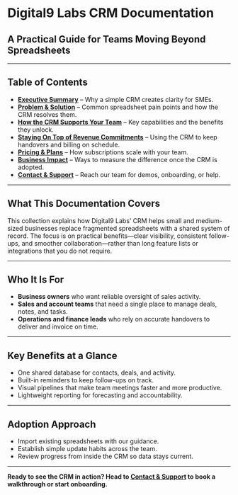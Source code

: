 # Digital9 Labs CRM Documentation

## A Practical Guide for Teams Moving Beyond Spreadsheets

---

## Table of Contents
- **[Executive Summary](./executive-summary.md)** – Why a simple CRM creates clarity for SMEs.
- **[Problem & Solution](./problem-solution.md)** – Common spreadsheet pain points and how the CRM resolves them.
- **[How the CRM Supports Your Team](./crm-features.md)** – Key capabilities and the benefits they unlock.
- **[Staying On Top of Revenue Commitments](./financial-management.md)** – Using the CRM to keep handovers and billing on schedule.
- **[Pricing & Plans](./pricing-plans.md)** – How subscriptions scale with your team.
- **[Business Impact](./roi-business-impact.md)** – Ways to measure the difference once the CRM is adopted.
- **[Contact & Support](./contact-support.md)** – Reach our team for demos, onboarding, or help.

---

## What This Documentation Covers

This collection explains how Digital9 Labs’ CRM helps small and medium-sized businesses replace fragmented spreadsheets with a shared system of record. The focus is on practical benefits—clear visibility, consistent follow-ups, and smoother collaboration—rather than long feature lists or integrations that you do not require.

---

## Who It Is For

- **Business owners** who want reliable oversight of sales activity.
- **Sales and account teams** that need a single place to manage deals, notes, and tasks.
- **Operations and finance leads** who rely on accurate handovers to deliver and invoice on time.

---

## Key Benefits at a Glance

- One shared database for contacts, deals, and activity.
- Built-in reminders to keep follow-ups on track.
- Visual pipelines that make team meetings faster and more productive.
- Lightweight reporting for forecasting and accountability.

---

## Adoption Approach

- Import existing spreadsheets with our guidance.
- Establish simple update habits across the team.
- Review progress from inside the CRM so data stays current.

---

**Ready to see the CRM in action? Head to [Contact & Support](./contact-support.md) to book a walkthrough or start onboarding.**
